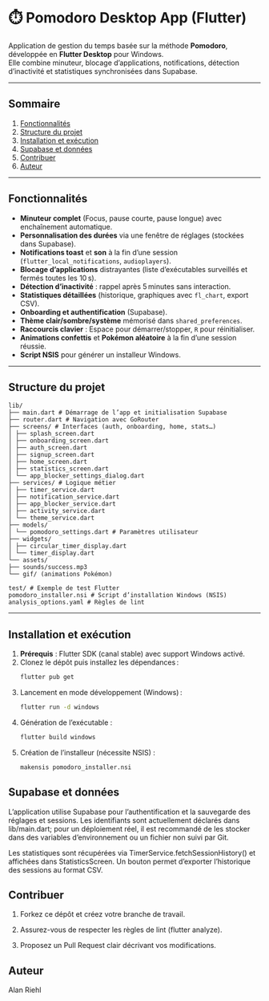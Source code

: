 # ⏱️ Pomodoro Desktop App (Flutter)

Application de gestion du temps basée sur la méthode **Pomodoro**, développée en **Flutter Desktop** pour Windows.  
Elle combine minuteur, blocage d’applications, notifications, détection d’inactivité et statistiques synchronisées dans Supabase.

---

## Sommaire
1. [Fonctionnalités](#fonctionnalités)
2. [Structure du projet](#structure-du-projet)
3. [Installation et exécution](#installation-et-exécution)
4. [Supabase et données](#supabase-et-données)
5. [Contribuer](#contribuer)
6. [Auteur](#auteur)

---

## Fonctionnalités

- **Minuteur complet** (Focus, pause courte, pause longue) avec enchaînement automatique.
- **Personnalisation des durées** via une fenêtre de réglages (stockées dans Supabase).
- **Notifications toast** et **son** à la fin d’une session (`flutter_local_notifications`, `audioplayers`).
- **Blocage d’applications** distrayantes (liste d’exécutables surveillés et fermés toutes les 10 s).
- **Détection d’inactivité** : rappel après 5 minutes sans interaction.
- **Statistiques détaillées** (historique, graphiques avec `fl_chart`, export CSV).
- **Onboarding et authentification** (Supabase).
- **Thème clair/sombre/système** mémorisé dans `shared_preferences`.
- **Raccourcis clavier** : Espace pour démarrer/stopper, `R` pour réinitialiser.
- **Animations confettis** et **Pokémon aléatoire** à la fin d’une session réussie.
- **Script NSIS** pour générer un installeur Windows.

---

## Structure du projet
```
lib/
├── main.dart # Démarrage de l’app et initialisation Supabase
├── router.dart # Navigation avec GoRouter
├── screens/ # Interfaces (auth, onboarding, home, stats…)
│ ├── splash_screen.dart
│ ├── onboarding_screen.dart
│ ├── auth_screen.dart
│ ├── signup_screen.dart
│ ├── home_screen.dart
│ ├── statistics_screen.dart
│ └── app_blocker_settings_dialog.dart
├── services/ # Logique métier
│ ├── timer_service.dart
│ ├── notification_service.dart
│ ├── app_blocker_service.dart
│ ├── activity_service.dart
│ └── theme_service.dart
├── models/
│ └── pomodoro_settings.dart # Paramètres utilisateur
├── widgets/
│ ├── circular_timer_display.dart
│ └── timer_display.dart
└── assets/
├── sounds/success.mp3
└── gif/ (animations Pokémon)

test/ # Exemple de test Flutter
pomodoro_installer.nsi # Script d’installation Windows (NSIS)
analysis_options.yaml # Règles de lint
```


---

## Installation et exécution

1. **Prérequis** : Flutter SDK (canal stable) avec support Windows activé.
2. Clonez le dépôt puis installez les dépendances :
   ```bash
   flutter pub get
   ```
3. Lancement en mode développement (Windows) :
    ```bash
    flutter run -d windows
    ```
4. Génération de l’exécutable :
    ```bash
    flutter build windows
    ```
5. Création de l’installeur (nécessite NSIS) :
    ```bash
    makensis pomodoro_installer.nsi
    ```
## Supabase et données
L’application utilise Supabase pour l’authentification et la sauvegarde des réglages et sessions.
Les identifiants sont actuellement déclarés dans lib/main.dart; pour un déploiement réel, il est recommandé de les stocker dans des variables d’environnement ou un fichier non suivi par Git.

Les statistiques sont récupérées via TimerService.fetchSessionHistory() et affichées dans StatisticsScreen.
Un bouton permet d’exporter l’historique des sessions au format CSV.

## Contribuer
1. Forkez ce dépôt et créez votre branche de travail.

2. Assurez-vous de respecter les règles de lint (flutter analyze).

3. Proposez un Pull Request clair décrivant vos modifications.

## Auteur
Alan Riehl


